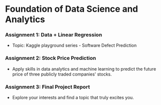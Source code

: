 # Foundation of Data Science and Analytics 

### Assignment 1: Data + Linear Regression
- Topic: Kaggle playground series - Software Defect Prediction

### Assignment 2: Stock Price Prediction
- Apply skills in data analytics and machine learning to predict the future price of three publicly traded companies' stocks.

### Assignment 3: Final Project Report
- Explore your interests and find a topic that truly excites you. 
